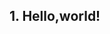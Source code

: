 ## 1. Hello,world!
### <script> 태그
  `<script>` 태그 사이에 자바스크립트 코드 삽입 가능하다
```
  <script>
    alert("Hello,world!");
  </script>
  ```
  
  ### 외부 스크립트
  src 속성(attribute)을 사용하여 HTML에 삽입 가능하다
  ```
  <scritp src="/path/to/script.js">
  </script>
  ```  
  *scr 속성이 있을 경우 내부의 코드는 무시된다

  ## 2. 코드 구조
  ### 문(statement)
  어떤 작업을 수행하는 문법 구조와 명령어로 세미콜론;으로 구분한다
  *자바스크립트는 줄바꿈을 암시적 세미콜론으로 인식하기도 한다
  
  ### 주석
  한 줄의 주석은 //로 표현하고 여러 줄의 주석은 /*로 시작하여 */로 끝난다
  *단축키 ctrl+/로 한 줄 주석이나 ctrl+shift+/로 여러 줄을 주석으로 만들 수 있다
  
  ## 3. 엄격 모드
  --생략--
  
  ## 4. 변수와 상수
  ### 변수
  변수는 이름이 붙은 저장소로 `let`을 통해 선언할 수 있다
  ```
  let message;
  message = "Hello";
  alert(message);
  ```
  
  ### 변수 명명 규칙
  1. 변수에는 오직 문자와 `$`와 `_`만 들어갈 수 있다
  2. 첫 글자는 숫자가 될 수 없다
  
  ### 상수
  변화하지 않는 상수를 설정할 때에는 `let`대신 `const`를 사용한다  
  값이 변하지 않을 것을 확신하면 값이 변경되는 것을 방지하고  
  다른 개발자에게 상수라는 것을 알리기 위한 용도로 사용한다
  *기억하기 힘든 값의 별칭으로 사용한다  
  *대문자와 밑줄로 만드는 것이 관습이다
  
  ### 바람직한 변수명
  사람이 읽을 수 있는 이름을 사용하는 것이 좋다  
  간결하고 명확해야 한다  
  최대한 서술적이고 간결해야 한다
  
  ## 5. 자료형
  ### 숫자형
  일반적인 숫자 말고도 `infinity`, `-infinity`, `NaN` 등이 포함된다
  
  ### 문자형
  따옴표로 사용한다
  ```
  let name="john";
  alert("hello, ${name}!"); //hello,john!
  alert("result ${1+2}");   //result 3
  ```
  `${}`를 사용해 문자형 안에 표현식을 넣을 수 있다
  
  ### 불린형
  `true`와 `false` 두 가지 값만 있다
  
  ### null과 undefined
  `null`은 비어있거나 알수없는 값을, `undefined`는 값이 할당되지 않은 상태를 나타낸다
  
  ### typeof
  `typeof` 연산자는 해당 인수의 자료형을 반환한다
  
  ## 6. 기본 브라우저 상호작용
  ### alert
  `alert("check")` 사용자가 확인을 누를 때 까지 메시지를 보여주는 창을 띄운다
  
  ### prompt
  ```
  result = prompt(title, [defalt])
  ```
  `title` 사용자에게 보여줄 문자열  
  `defalt` 입력 공간의 초깃값  
  사용자가 입력한 값을 반환하고 입력을 취소했을 경우 `null`을 반환한다   
  *대괄호`[]`는 필수가 아닌 선택값을 의미한다
  
  ### confirm
  `result=confirm(question)`  
  `confirm`은 매개변수로 받은 question과 확인, 취소 버튼이 있는 모달 창을 보여준다  
  확인은 `true`, 취소는 `false`를 반환한다
  
  ## 7. 형 변환
  ### 문자형으로 변환
  `alert("value")`는 매개 변수를 문자형으로 받기 때문에 자동으로 value는 문자형으로 변환된다  
  `String(value)` 함수로 값을 문자열로 변환할 수 있다
  
  ### 숫자형으로 변환
  숫자 이외의 값을 숫자형으로 변환하려고 하면 결과는 NaN이 된다
  ```
  alert(Number("  123  ")); //123
  alert(Number("123z"));    //NaN
  alert(Number(true));      //1
  alert(Number(false));     //0
  ```
  
  ### boolean형으로 변환
  `boolean(value)`는 0, null, NaN 등 비어있다고 판단되는 값을 false로 하고  
  그 외의 값을 true로 한다
  ``` 
  alert(boolean("hello")); // true 
  ```
  
  ## 13. While과 for 반복문
  
  ### while 반복문
 ```
  while(condition) {
  //코드}
 ```
  조건이 truthy이면 코드를 실행한다  
  *`while(true)`를 사용하여 무한 반복문을 만들 수 있다  
  *`while(i)`는 i `!= 0`를 의미한다
  
  ### do-while 반복문
  ```
  do{  //코드
  }while(condition) 
  ```
  코드가 먼저 실행되고 조건으로 넘어간다  
  코드를 한 번이라도 실행시키고 싶을 경우 사용한다
  
  ### for 반복문
  ```
  for(begin, condition, step){
  //본문}
  ```
  begin은 반복문 최초 실행 시 실행되고, step은 body가 실행될 때 마다 실행된다
  
  *반복문 등의 안에서 선언된 인라인 변수는 해당 문안에서만 접근할 수 있다
  
  ### break와 continue
  `break`함수 사용 시 반복문을 중단, `continue`함수 사용 시 본문을 중단시키고 다음 반복으로 넘어간다    
  *`continue`는 중첩을 줄여 코드 가독성에 도움을 준다  
  *삼항연산자`?` 오른쪽에는 `continue`나 `break`를 놓으면 안된다
  
  ### 중첩 반복문에서 나오기
  ```
  labelname: for() {}
  ```
  레이블은 반복문 앞에 사용되면 중첩된 반복문 안에서 `break labelname`을 사용하여 한 번에 빠져나올 수 있다
